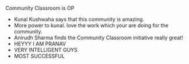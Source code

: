 # 


Community Classroom is OP

- Kunal Kushwaha says that this community is amazing.
- More power to kunal. love the work which your are doing for the community.
- Anirudh Sharma finds the Community Classroom initiative really great!
- HEYYY I AM PRANAV 
- VERY INTELLIGENT GUYS 
- MOST SUCCESSFUL
